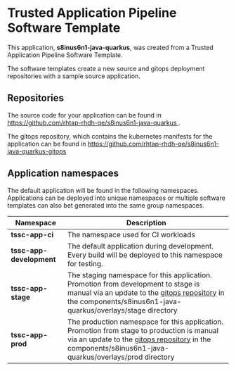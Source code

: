# Trusted Application Pipeline Software Template

This application, **s8inus6n1-java-quarkus**, was created from a Trusted Application Pipeline Software Template.

The software templates create a new source and gitops deployment repositories with a sample source application. 

## Repositories

The source code for your application can be found in [https://github.com/rhtap-rhdh-qe/s8inus6n1-java-quarkus ](https://github.com/rhtap-rhdh-qe/s8inus6n1-java-quarkus ).
 
The gitops repository, which contains the kubernetes manifests for the application can be found in 
[https://github.com/rhtap-rhdh-qe/s8inus6n1-java-quarkus-gitops ](https://github.com/rhtap-rhdh-qe/s8inus6n1-java-quarkus-gitops ) 

## Application namespaces 

The default application will be found in the following namespaces. Applications can be deployed into unique namespaces or multiple software templates can also bet generated into the same group namespaces.  

|  Namespace   |  Description   |  
| -------- | -------- |
| **tssc-app-ci** | The namespace used for CI workloads |
| **tssc-app-development** | The default application during development. Every build will be deployed to this namespace for testing. |
| **tssc-app-stage** | The staging namespace for this application. Promotion from development to stage is manual via an update to the [gitops repository](https://github.com/rhtap-rhdh-qe/s8inus6n1-java-quarkus-gitops ) in the components/s8inus6n1-java-quarkus/overlays/stage directory |
| **tssc-app-prod** | The production namespace for this application. Promotion from stage to production is manual via an update to the [gitops repository](https://github.com/rhtap-rhdh-qe/s8inus6n1-java-quarkus-gitops ) in the components/s8inus6n1-java-quarkus/overlays/prod directory |